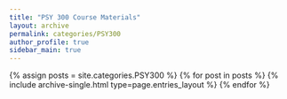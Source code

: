 ```yaml
---
title: "PSY 300 Course Materials"
layout: archive
permalink: categories/PSY300
author_profile: true
sidebar_main: true
---
```



{% assign posts = site.categories.PSY300 %}
{% for post in posts %} {% include archive-single.html type=page.entries_layout %} {% endfor %}
